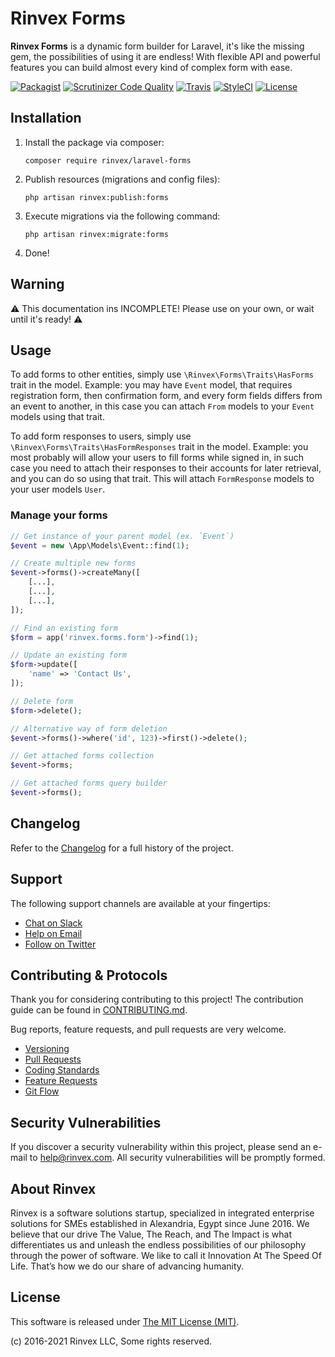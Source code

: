 # Rinvex Forms

**Rinvex Forms** is a dynamic form builder for Laravel, it's like the missing gem, the possibilities of using it are endless! With flexible API and powerful features you can build almost every kind of complex form with ease.

[![Packagist](https://img.shields.io/packagist/v/rinvex/laravel-forms.svg?label=Packagist&style=flat-square)](https://packagist.org/packages/rinvex/laravel-forms)
[![Scrutinizer Code Quality](https://img.shields.io/scrutinizer/g/rinvex/laravel-forms.svg?label=Scrutinizer&style=flat-square)](https://scrutinizer-ci.com/g/rinvex/laravel-forms/)
[![Travis](https://img.shields.io/travis/rinvex/laravel-forms.svg?label=TravisCI&style=flat-square)](https://travis-ci.org/rinvex/laravel-forms)
[![StyleCI](https://styleci.io/repos/138185596/shield)](https://styleci.io/repos/138185596)
[![License](https://img.shields.io/packagist/l/rinvex/laravel-forms.svg?label=License&style=flat-square)](https://github.com/rinvex/laravel-forms/blob/develop/LICENSE)


## Installation

1. Install the package via composer:
    ```shell
    composer require rinvex/laravel-forms
    ```

2. Publish resources (migrations and config files):
    ```shell
    php artisan rinvex:publish:forms
    ```

3. Execute migrations via the following command:
    ```shell
    php artisan rinvex:migrate:forms
    ```

4. Done!


## Warning

⚠️ This documentation ins INCOMPLETE! Please use on your own, or wait until it's ready! ⚠️

## Usage

To add forms to other entities, simply use `\Rinvex\Forms\Traits\HasForms` trait in the model. Example: you may have `Event` model, that requires registration form, then confirmation form, and every form fields differs from an event to another, in this case you can attach `From` models to your `Event` models using that trait.

To add form responses to users, simply use `\Rinvex\Forms\Traits\HasFormResponses` trait in the model. Example: you most probably will allow your users to fill forms while signed in, in such case you need to attach their responses to their accounts for later retrieval, and you can do so using that trait. This will attach `FormResponse` models to your user models `User`.

### Manage your forms

```php
// Get instance of your parent model (ex. `Event`)
$event = new \App\Models\Event::find(1);

// Create multiple new forms
$event->forms()->createMany([
    [...],
    [...],
    [...],
]);

// Find an existing form
$form = app('rinvex.forms.form')->find(1);

// Update an existing form
$form->update([
    'name' => 'Contact Us',
]);

// Delete form
$form->delete();

// Alternative way of form deletion
$event->forms()->where('id', 123)->first()->delete();

// Get attached forms collection
$event->forms;

// Get attached forms query builder
$event->forms();
```


## Changelog

Refer to the [Changelog](CHANGELOG.md) for a full history of the project.


## Support

The following support channels are available at your fingertips:

- [Chat on Slack](https://bit.ly/rinvex-slack)
- [Help on Email](mailto:help@rinvex.com)
- [Follow on Twitter](https://twitter.com/rinvex)


## Contributing & Protocols

Thank you for considering contributing to this project! The contribution guide can be found in [CONTRIBUTING.md](CONTRIBUTING.md).

Bug reports, feature requests, and pull requests are very welcome.

- [Versioning](CONTRIBUTING.md#versioning)
- [Pull Requests](CONTRIBUTING.md#pull-requests)
- [Coding Standards](CONTRIBUTING.md#coding-standards)
- [Feature Requests](CONTRIBUTING.md#feature-requests)
- [Git Flow](CONTRIBUTING.md#git-flow)


## Security Vulnerabilities

If you discover a security vulnerability within this project, please send an e-mail to [help@rinvex.com](help@rinvex.com). All security vulnerabilities will be promptly formed.


## About Rinvex

Rinvex is a software solutions startup, specialized in integrated enterprise solutions for SMEs established in Alexandria, Egypt since June 2016. We believe that our drive The Value, The Reach, and The Impact is what differentiates us and unleash the endless possibilities of our philosophy through the power of software. We like to call it Innovation At The Speed Of Life. That’s how we do our share of advancing humanity.


## License

This software is released under [The MIT License (MIT)](LICENSE).

(c) 2016-2021 Rinvex LLC, Some rights reserved.
